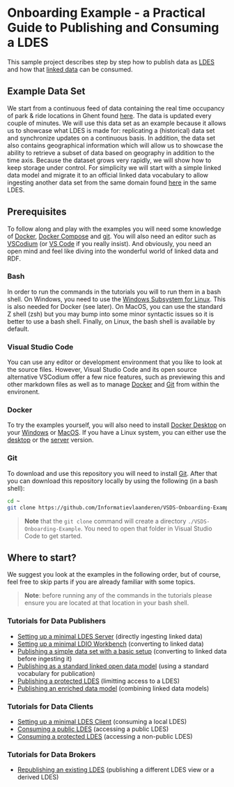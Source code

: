 # Onboarding Example - a Practical Guide to Publishing and Consuming a LDES
This sample project describes step by step how to publish data as [LDES](https://semiceu.github.io/LinkedDataEventStreams/) and how that [linked data](https://en.wikipedia.org/wiki/Linked_data) can be consumed.

## Example Data Set
We start from a continuous feed of data containing the real time occupancy of park & ride locations in Ghent found [here](https://data.stad.gent/explore/dataset/real-time-bezetting-pr-gent/information/). The data is updated every couple of minutes. We will use this data set as an example because it allows us to showcase what LDES is made for: replicating a (historical) data set and synchronize updates on a continuous basis. In addition, the data set also contains geographical information which will allow us to showcase the ability to retrieve a subset of data based on geography in addition to the time axis. Because the dataset grows very rapidly, we will show how to keep storage under control. For simplicity we will start with a simple linked data model and migrate it to an official linked data vocabulary to allow ingesting another data set from the same domain found [here](https://data.stad.gent/explore/dataset/bezetting-parkeergarages-real-time/information/?sort=-occupation) in the same LDES.

## Prerequisites
To follow along and play with the examples you will need some knowledge of [Docker](https://www.docker.com/), [Docker Compose](https://docs.docker.com/compose/) and [git](https://git-scm.com/). You will also need an editor such as [VSCodium](https://vscodium.com/) (or [VS Code](https://code.visualstudio.com/) if you really insist). And obviously, you need an open mind and feel like diving into the wonderful world of linked data and RDF.

### Bash
In order to run the commands in the tutorials you will to run them in a bash shell. On Windows, you need to use the [Windows Subsystem for Linux](https://learn.microsoft.com/en-us/windows/wsl/about). This is also needed for Docker (see later). On MacOS, you can use the standard Z shell (zsh) but you may bump into some minor syntactic issues so it is better to use a bash shell. Finally, on Linux, the bash shell is available by default.

### Visual Studio Code
You can use any editor or development environment that you like to look at the source files. However, Visual Studio Code and its open source alternative VSCodium offer a few nice features, such as previewing this and other markdown files as well as to manage [Docker](https://code.visualstudio.com/docs/containers/overview) and [Git](https://code.visualstudio.com/docs/sourcecontrol/overview) from within the environent.

### Docker
To try the examples yourself, you will also need to install [Docker Desktop](https://www.docker.com/products/docker-desktop/) on your [Windows](https://docs.docker.com/desktop/install/windows-install/) or [MacOS](https://docs.docker.com/desktop/install/mac-install/). If you have a Linux system, you can either use the [desktop](https://docs.docker.com/desktop/install/linux-install/) or the [server](https://docs.docker.com/engine/install/) version.

### Git
To download and use this repository you will need to install [Git](https://git-scm.com/downloads). After that you can download this repository locally by using the following (in a bash shell):
```bash
cd ~
git clone https://github.com/Informatievlaanderen/VSDS-Onboarding-Example.git
```
> **Note** that the `git clone` command will create a directory `./VSDS-Onboarding-Example`. You need to open that folder in Visual Studio Code to get started.

## Where to start?
We suggest you look at the examples in the following order, but of course, feel free to skip parts if you are already familiar with some topics.

> **Note**: before running any of the commands in the tutorials please ensure you are located at that location in your bash shell.

### Tutorials for Data Publishers
* [Setting up a minimal LDES Server](./minimal-server/README.md) (directly ingesting linked data)
* [Setting up a minimal LDIO Workbench](./minimal-workbench/README.md) (converting to linked data)
* [Publishing a simple data set with a basic setup](./basic-setup/README.md) (converting to linked data before ingesting it)
* [Publishing as a standard linked open data model](./advanced-conversion/README.md) (using a standard vocabulary for publication)
* [Publishing a protected LDES](./protected-setup/README.md) (limitting access to a LDES)
* [Publishing an enriched data model](./enrich-model/README.md) (combining linked data models)

### Tutorials for Data Clients
* [Setting up a minimal LDES Client](./minimal-client/README.md) (consuming a local LDES)
* [Consuming a public LDES](./public-ldes/README.md) (accessing a public LDES)
* [Consuming a protected LDES](./protected-setup/README.md#access-the-ldes-server-through-the-reverse-proxy) (accessing a non-public LDES)

### Tutorials for Data Brokers
* [Republishing an existing LDES](./broker-setup/README.md) (publishing a different LDES view or a derived LDES)
